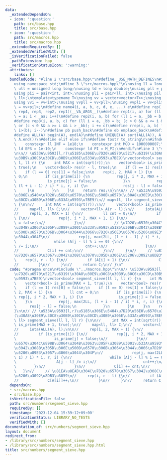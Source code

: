 ```yaml
---
data:
  _extendedDependsOn:
  - icon: ':question:'
    path: src/base.hpp
    title: src/base.hpp
  - icon: ':question:'
    path: src/macros.hpp
    title: src/macros.hpp
  _extendedRequiredBy: []
  _extendedVerifiedWith: []
  _isVerificationFailed: false
  _pathExtension: hpp
  _verificationStatusIcon: ':warning:'
  attributes:
    links: []
  bundledCode: "#line 2 \"src/base.hpp\"\n#define _USE_MATH_DEFINES\n#include <bits/stdc++.h>\n\
    using namespace std;\n#line 3 \"src/macros.hpp\"\n\nusing ll = long long;\nusing\
    \ ull = unsigned long long;\nusing ld = long double;\nusing pll = pair<ll, ll>;\n\
    using pii = pair<int, int>;\nusing pli = pair<ll, int>;\nusing pil = pair<int,\
    \ ll>;\ntemplate<typename T>\nusing vv = vector<vector<T>>;\nusing vvl = vv<ll>;\n\
    using vvi = vv<int>;\nusing vvpll = vv<pll>;\nusing vvpli = vv<pli>;\nusing vvpil\
    \ = vv<pil>;\n#define name4(i, a, b, c, d, e, ...) e\n#define rep(...) name4(__VA_ARGS__,\
    \ rep4, rep3, rep2, rep1)(__VA_ARGS__)\n#define rep1(i, a) for (ll i = 0, _aa\
    \ = a; i < _aa; i++)\n#define rep2(i, a, b) for (ll i = a, _bb = b; i < _bb; i++)\n\
    #define rep3(i, a, b, c) for (ll i = a, _bb = b; (c > 0 && a <= i && i < _bb)\
    \ or (c < 0 && a >= i && i > _bb); i += c)\n#define rrep(i, a, b) for (ll i=(a);\
    \ i>(b); i--)\n#define pb push_back\n#define eb emplace_back\n#define mkp make_pair\n\
    #define ALL(A) begin(A), end(A)\n#define UNIQUE(A) sort(ALL(A)), A.erase(unique(ALL(A)),\
    \ A.end())\n#define elif else if\n#define tostr to_string\n\n#ifndef CONSTANTS\n\
    \    constexpr ll INF = 1e18;\n    constexpr int MOD = 1000000007;\n    constexpr\
    \ ld EPS = 1e-10;\n    constexpr ld PI = M_PI;\n#endif\n#line 3 \"src/numbers/segment_sieve.hpp\"\
    \n\n// \u533A\u9593[l,r)\u5185\u306E\u7D20\u6570\u5217\u6319(\u30A8\u30E9\u30C8\
    \u30B9\u30C6\u30CD\u30B9\u306E\u533A\u9593\u7BE9)\nvector<bool> segment_sieve(ll\
    \ l, ll r) {\n    int MAX = int(sqrt(r));\n    vector<bool> is_prime(MAX + 1,\
    \ true);\n    vector<bool> res(r - l, true);\n    if (l == 1) res[0] = false;\n\
    \    if (l == 0) res[1] = false;\n\n    rep(i, 2, MAX + 1) {\n        ll cnt =\
    \ 0;\n        if (is_prime[i]) {\n            rep(j, i * 2, MAX + 1, i) {\n  \
    \              is_prime[j] = false;\n            }\n            rep(j, max(2LL,\
    \ (l + i - 1) / i) * i, r, i) {\n                res[j - l] = false;\n       \
    \     }\n        }\n    }\n    return res;\n}\n\n// // \u533A\u9593[l,r)\u5185\
    \u306E\u5404\u7D20\u56E0\u6570\u306E\u500B\u6570(\u30A8\u30E9\u30C8\u30B9\u30C6\
    \u30CD\u30B9\u306E\u533A\u9593\u7BE9)\n// map<ll, ll> segment_sieve(ll l, ll r)\
    \ {\n\n//     int MAX = int(sqrt(r));\n//     vector<bool> is_prime(MAX + 1, true);\n\
    //     map<ll, ll> C;\n//     vector<ll> A(r - l);\n//     iota(ALL(A), l);\n\n\
    //     rep(i, 2, MAX + 1) {\n//         ll cnt = 0;\n//         if (is_prime[i])\
    \ {\n//             rep(j, i * 2, MAX + 1, i) {\n//                 is_prime[j]\
    \ = false;\n//             }\n//             // \u7D20\u6570\u304C\u898B\u3064\
    \u304B\u3063\u305F\u3089\u3001\u533A\u9593\u5185\u306B\u3042\u308B\u305D\u306E\
    \u500D\u6570\u306B\u3064\u3044\u3066\u7D20\u56E0\u6570\u5206\u89E3\u3057\u3066\
    \u3044\u304F\n//             rep(j, max(2LL, (l + i - 1) / i) * i, r, i) {\n//\
    \                 while (A[j - l] % i == 0) {\n//                     A[j - l]\
    \ /= i;\n//                     cnt++;\n//                 }\n//             }\n\
    //             C[i] += cnt;\n//         }\n//     }\n//     // \u81EA\u8EAB\u304C\
    \u7D20\u6570\u3067\u3042\u308C\u3070\u305D\u306E\u5206\u3092\u8DB3\u3059\n// \
    \    rep(i, r - l) {\n//         if (A[i] > 1) {\n//             C[A[i]]++;\n\
    //         }\n//     }\n//     return C;\n// }\n"
  code: "#pragma once\n#include \"../macros.hpp\"\n\n// \u533A\u9593[l,r)\u5185\u306E\
    \u7D20\u6570\u5217\u6319(\u30A8\u30E9\u30C8\u30B9\u30C6\u30CD\u30B9\u306E\u533A\
    \u9593\u7BE9)\nvector<bool> segment_sieve(ll l, ll r) {\n    int MAX = int(sqrt(r));\n\
    \    vector<bool> is_prime(MAX + 1, true);\n    vector<bool> res(r - l, true);\n\
    \    if (l == 1) res[0] = false;\n    if (l == 0) res[1] = false;\n\n    rep(i,\
    \ 2, MAX + 1) {\n        ll cnt = 0;\n        if (is_prime[i]) {\n           \
    \ rep(j, i * 2, MAX + 1, i) {\n                is_prime[j] = false;\n        \
    \    }\n            rep(j, max(2LL, (l + i - 1) / i) * i, r, i) {\n          \
    \      res[j - l] = false;\n            }\n        }\n    }\n    return res;\n\
    }\n\n// // \u533A\u9593[l,r)\u5185\u306E\u5404\u7D20\u56E0\u6570\u306E\u500B\u6570\
    (\u30A8\u30E9\u30C8\u30B9\u30C6\u30CD\u30B9\u306E\u533A\u9593\u7BE9)\n// map<ll,\
    \ ll> segment_sieve(ll l, ll r) {\n\n//     int MAX = int(sqrt(r));\n//     vector<bool>\
    \ is_prime(MAX + 1, true);\n//     map<ll, ll> C;\n//     vector<ll> A(r - l);\n\
    //     iota(ALL(A), l);\n\n//     rep(i, 2, MAX + 1) {\n//         ll cnt = 0;\n\
    //         if (is_prime[i]) {\n//             rep(j, i * 2, MAX + 1, i) {\n//\
    \                 is_prime[j] = false;\n//             }\n//             // \u7D20\
    \u6570\u304C\u898B\u3064\u304B\u3063\u305F\u3089\u3001\u533A\u9593\u5185\u306B\
    \u3042\u308B\u305D\u306E\u500D\u6570\u306B\u3064\u3044\u3066\u7D20\u56E0\u6570\
    \u5206\u89E3\u3057\u3066\u3044\u304F\n//             rep(j, max(2LL, (l + i -\
    \ 1) / i) * i, r, i) {\n//                 while (A[j - l] % i == 0) {\n//   \
    \                  A[j - l] /= i;\n//                     cnt++;\n//         \
    \        }\n//             }\n//             C[i] += cnt;\n//         }\n//  \
    \   }\n//     // \u81EA\u8EAB\u304C\u7D20\u6570\u3067\u3042\u308C\u3070\u305D\u306E\
    \u5206\u3092\u8DB3\u3059\n//     rep(i, r - l) {\n//         if (A[i] > 1) {\n\
    //             C[A[i]]++;\n//         }\n//     }\n//     return C;\n// }\n"
  dependsOn:
  - src/macros.hpp
  - src/base.hpp
  isVerificationFile: false
  path: src/numbers/segment_sieve.hpp
  requiredBy: []
  timestamp: '2023-12-04 15:39:12+09:00'
  verificationStatus: LIBRARY_NO_TESTS
  verifiedWith: []
documentation_of: src/numbers/segment_sieve.hpp
layout: document
redirect_from:
- /library/src/numbers/segment_sieve.hpp
- /library/src/numbers/segment_sieve.hpp.html
title: src/numbers/segment_sieve.hpp
---
```

